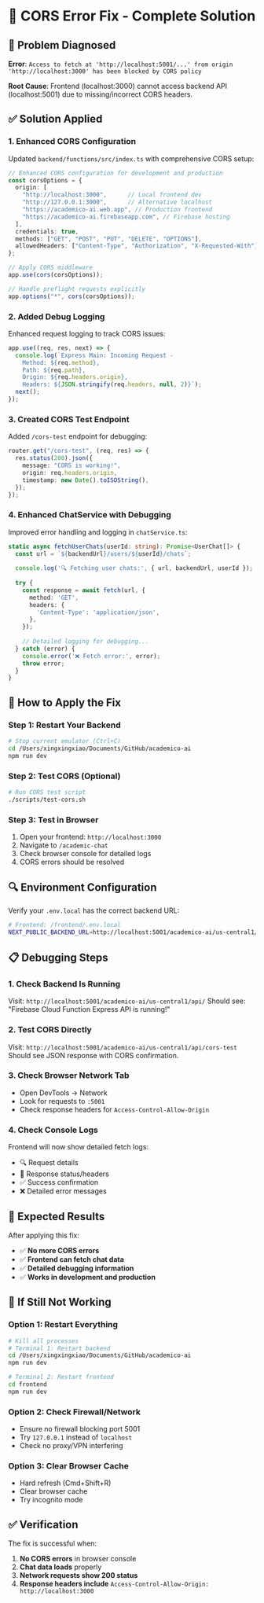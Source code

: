 # 🔧 CORS Error Fix - Complete Solution

## 🐛 **Problem Diagnosed**

**Error**: `Access to fetch at 'http://localhost:5001/...' from origin 'http://localhost:3000' has been blocked by CORS policy`

**Root Cause**: Frontend (localhost:3000) cannot access backend API (localhost:5001) due to missing/incorrect CORS headers.

## ✅ **Solution Applied**

### **1. Enhanced CORS Configuration**
Updated `backend/functions/src/index.ts` with comprehensive CORS setup:

```typescript
// Enhanced CORS configuration for development and production
const corsOptions = {
  origin: [
    "http://localhost:3000",      // Local frontend dev
    "http://127.0.0.1:3000",      // Alternative localhost
    "https://academico-ai.web.app", // Production frontend
    "https://academico-ai.firebaseapp.com", // Firebase hosting
  ],
  credentials: true,
  methods: ["GET", "POST", "PUT", "DELETE", "OPTIONS"],
  allowedHeaders: ["Content-Type", "Authorization", "X-Requested-With"],
};

// Apply CORS middleware
app.use(cors(corsOptions));

// Handle preflight requests explicitly  
app.options("*", cors(corsOptions));
```

### **2. Added Debug Logging**
Enhanced request logging to track CORS issues:

```typescript
app.use((req, res, next) => {
  console.log(`Express Main: Incoming Request -
    Method: ${req.method},
    Path: ${req.path},
    Origin: ${req.headers.origin},
    Headers: ${JSON.stringify(req.headers, null, 2)}`);
  next();
});
```

### **3. Created CORS Test Endpoint**
Added `/cors-test` endpoint for debugging:

```typescript
router.get("/cors-test", (req, res) => {
  res.status(200).json({
    message: "CORS is working!",
    origin: req.headers.origin,
    timestamp: new Date().toISOString(),
  });
});
```

### **4. Enhanced ChatService with Debugging**
Improved error handling and logging in `chatService.ts`:

```typescript
static async fetchUserChats(userId: string): Promise<UserChat[]> {
  const url = `${backendUrl}/users/${userId}/chats`;
  
  console.log('🔍 Fetching user chats:', { url, backendUrl, userId });
  
  try {
    const response = await fetch(url, {
      method: 'GET',
      headers: {
        'Content-Type': 'application/json',
      },
    });
    
    // Detailed logging for debugging...
  } catch (error) {
    console.error('❌ Fetch error:', error);
    throw error;
  }
}
```

## 🚀 **How to Apply the Fix**

### **Step 1: Restart Your Backend**
```bash
# Stop current emulator (Ctrl+C)
cd /Users/xingxingxiao/Documents/GitHub/academico-ai
npm run dev
```

### **Step 2: Test CORS (Optional)**
```bash
# Run CORS test script
./scripts/test-cors.sh
```

### **Step 3: Test in Browser**
1. Open your frontend: `http://localhost:3000`
2. Navigate to `/academic-chat`
3. Check browser console for detailed logs
4. CORS errors should be resolved

## 🔍 **Environment Configuration**

Verify your `.env.local` has the correct backend URL:
```bash
# Frontend: /frontend/.env.local
NEXT_PUBLIC_BACKEND_URL=http://localhost:5001/academico-ai/us-central1/api
```

## 📋 **Debugging Steps**

### **1. Check Backend Is Running**
Visit: `http://localhost:5001/academico-ai/us-central1/api/`
Should see: "Firebase Cloud Function Express API is running!"

### **2. Test CORS Directly**
Visit: `http://localhost:5001/academico-ai/us-central1/api/cors-test`
Should see JSON response with CORS confirmation.

### **3. Check Browser Network Tab**
- Open DevTools → Network
- Look for requests to `:5001`
- Check response headers for `Access-Control-Allow-Origin`

### **4. Check Console Logs**
Frontend will now show detailed fetch logs:
- 🔍 Request details
- 📡 Response status/headers  
- ✅ Success confirmation
- ❌ Detailed error messages

## 🎯 **Expected Results**

After applying this fix:
- ✅ **No more CORS errors**
- ✅ **Frontend can fetch chat data**
- ✅ **Detailed debugging information**  
- ✅ **Works in development and production**

## 🚨 **If Still Not Working**

### **Option 1: Restart Everything**
```bash
# Kill all processes
# Terminal 1: Restart backend
cd /Users/xingxingxiao/Documents/GitHub/academico-ai
npm run dev

# Terminal 2: Restart frontend  
cd frontend
npm run dev
```

### **Option 2: Check Firewall/Network**
- Ensure no firewall blocking port 5001
- Try `127.0.0.1` instead of `localhost`
- Check no proxy/VPN interfering

### **Option 3: Clear Browser Cache**
- Hard refresh (Cmd+Shift+R)
- Clear browser cache
- Try incognito mode

## ✅ **Verification**

The fix is successful when:
1. **No CORS errors** in browser console
2. **Chat data loads** properly
3. **Network requests show 200 status**
4. **Response headers include** `Access-Control-Allow-Origin: http://localhost:3000`
